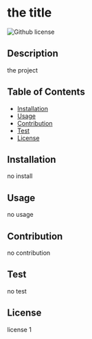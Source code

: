 # the title
![Github license](https://img.shields.io/badge/license-license1-blue)

## Description
the project

## Table of Contents

* [Installation](#installation)
* [Usage](#usage)
* [Contribution](#contribution)
* [Test](#test)
* [License](#license)

## Installation
no install

## Usage
no usage

## Contribution
no contribution

## Test 
no test

## License 
license 1

